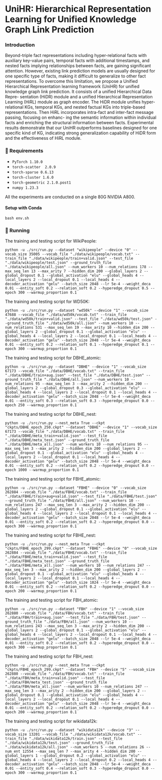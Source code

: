 # UniHR: Hierarchical Representation Learning for Unified Knowledge Graph Link Prediction

### Introduction
Beyond-triple fact representations including hyper-relational facts with auxiliary key-value pairs, temporal facts with additional timestamps, and nested facts implying relationships between facts, are gaining significant attention. However, existing link prediction models are usually designed for one specific type of facts, making it difficult to generalize to other fact representations. To overcome this
limitation, we propose a Unified Hierarchical Representation learning framework (UniHR)
for unified knowledge graph link prediction. It consists of a unified Hierarchical Data Repre-
sentation (HiDR) module and a unified Hierarchical Representation Learning (HiRL) module as graph encoder. The HiDR module unifies hyper-relational KGs, temporal KGs, and nested factual KGs into triple-based representations. Then HiRL incorporates intra-fact and inter-fact message passing, focusing on enhanc-
ing the semantic information within individual facts and enriching the structural information between facts. Experimental results demonstrate that our UniHR outperforms baselines designed for one specific kind of KG, indicating strong generalization capability of HiDR form and the effectiveness of HiRL module.

### 🔎 Requirements
- `PyTorch 1.10.0`
- `torch-scatter  2.0.9`
- `torch-sparse 0.6.13`
- `torch-cluster 1.6.0`
- `torch-geometric 2.1.0.post1`
- `numpy 1.23.3`

All the experiments are conducted on a single 80G NVIDIA A800.

#### Setup with Conda

```
bash env.sh
```

### 🚀 Running

The training and testing script for WikiPeople:

```
python -u ./src/run.py --dataset "wikipeople" --device "0" --vocab_size 35005 --vocab_file "./data/wikipeople/vocab.txt" --train_file "./data/wikipeople/train+valid.json" --test_file "./data/wikipeople/test.json" --ground_truth_file "./data/wikipeople/all.json" --num_workers 10 --num_relations 178 --max_seq_len 13 --max_arity 7 --hidden_dim 200 --global_layers 2 --global_dropout 0.1 --global_activation "elu" --global_heads 4 --local_layers 2 --local_dropout 0.1 --local_heads 4 --decoder_activation "gelu" --batch_size 2048 --lr 5e-4 --weight_deca 0.01 --entity_soft 0.2 --relation_soft 0.2 --hyperedge_dropout 0.5 --epoch 300 --warmup_proportion 0.1
```

The training and testing script for WD50K:

```
python -u ./src/run.py --dataset "wd50k" --device "1" --vocab_size 47688 --vocab_file "./data/wd50k/vocab.txt" --train_file "./data/wd50k/train+valid.json" --test_file "./data/wd50k/test.json" --ground_truth_file "./data/wd50k/all.json" --num_workers 10 --num_relations 531 --max_seq_len 19 --max_arity 10 --hidden_dim 200 --global_layers 2 --global_dropout 0.1 --global_activation "elu" --global_heads 4 --local_layers 2 --local_dropout 0.1 --local_heads 4 --decoder_activation "gelu" --batch_size 2048 --lr 5e-4 --weight_deca 0.01 --entity_soft 0.2 --relation_soft 0.1 --hyperedge_dropout 0.1 --epoch 300 --warmup_proportion 0.1 
```

The training and testing script for DBHE_atomic:

```
python -u ./src/run.py --dataset "DBHE" --device "1" --vocab_size 67173 --vocab_file "./data/DBHE/vocab.txt" --train_file "./data/DBHE/train+aug.json" --test_file "./data/DBHE/test.json" --ground_truth_file "./data/DBHE/all.json" --num_workers 10 --num_relations 95 --max_seq_len 3 --max_arity 2 --hidden_dim 200 --global_layers 2 --global_dropout 0.3 --global_activation "elu" --global_heads 4 --local_layers 2 --local_dropout 0.1 --local_heads 4 --decoder_activation "gelu" --batch_size 2048 --lr 5e-4 --weight_deca 0.01 --entity_soft 0.3 --relation_soft 0.3 --hyperedge_dropout 0.0 --epoch 250 --warmup_proportion 0.1
```


The training and testing script for DBHE_nest:

```
python -u ./src/run.py --nest_meta True --ckpt "ckpts/DBHE_epoch_250.ckpt" --dataset "DBHE" --device "1" --vocab_size 67173 --vocab_file "./data/DBHE/vocab.txt" --train_file "./data/DBHE/meta_train+valid.json" --test_file "./data/DBHE/meta_test.json" --ground_truth_file "./data/DBHE/meta_all.json" --num_workers 10 --num_relations 95 --max_seq_len 3 --max_arity 2 --hidden_dim 200 --global_layers 2 --global_dropout 0.1 --global_activation "elu" --global_heads 4 --local_layers 2 --local_dropout 0.1 --local_heads 4 --decoder_activation "gelu" --batch_size 2048 --lr 5e-4 --weight_deca 0.01 --entity_soft 0.2 --relation_soft 0.2 --hyperedge_dropout 0.0 --epoch 1000 --warmup_proportion 0.1
```


The training and testing script for FBHE_atomic:

```
python -u ./src/run.py --dataset "FBHE" --device "0" --vocab_size 262884 --vocab_file "./data/FBHE/vocab.txt" --train_file "./data/FBHE/train+aug+valid.json" --test_file "./data/FBHE/test.json" --ground_truth_file "./data/FBHE/all.json" --num_workers 10 --num_relations 247 --max_seq_len 3 --max_arity 2 --hidden_dim 200 --global_layers 2 --global_dropout 0.1 --global_activation "elu" --global_heads 4 --local_layers 2 --local_dropout 0.1 --local_heads 4 --decoder_activation "gelu" --batch_size 2048 --lr 5e-4 --weight_deca 0.01 --entity_soft 0.2 --relation_soft 0.2 --hyperedge_dropout 0.0 --epoch 300 --warmup_proportion 0.1

```

The training and testing script for FBHE_nest:

```
python -u ./src/run.py --nest_meta True --ckpt "ckpts/FBHE_epoch_299.ckpt" --dataset "FBHE" --device "0" --vocab_size 262884 --vocab_file "./data/FBHE/vocab.txt" --train_file "./data/FBHE/meta_train+valid.json" --test_file "./data/FBHE/meta_test.json" --ground_truth_file "./data/FBHE/meta_all.json" --num_workers 10 --num_relations 247 --max_seq_len 3 --max_arity 2 --hidden_dim 200 --global_layers 2 --global_dropout 0.1 --global_activation "elu" --global_heads 4 --local_layers 2 --local_dropout 0.1 --local_heads 4 --decoder_activation "gelu" --batch_size 1024 --lr 5e-4 --weight_deca 0.01 --entity_soft 0.2 --relation_soft 0.2 --hyperedge_dropout 0.0 --epoch 200 --warmup_proportion 0.1
```

The training and testing script for FBH_atomic:

```
python -u ./src/run.py --dataset "FBH" --device "1" --vocab_size 262880 --vocab_file "./data/FBH/vocab.txt" --train_file "./data/FBH/train+aug.json" --test_file "./data/FBH/test.json" --ground_truth_file "./data/FBH/all.json" --num_workers 10 --num_relations 243 --max_seq_len 3 --max_arity 2 --hidden_dim 200 --global_layers 2 --global_dropout 0.1 --global_activation "elu" --global_heads 4 --local_layers 2 --local_dropout 0.1 --local_heads 4 --decoder_activation "gelu" --batch_size 2048 --lr 5e-4 --weight_deca 0.01 --entity_soft 0.2 --relation_soft 0.2 --hyperedge_dropout 0.0 --epoch 300 --warmup_proportion 0.1

```

The training and testing script for FBH_nest:

```
python -u ./src/run.py --nest_meta True --ckpt "ckpts/FBHE_epoch_299.ckpt" --dataset "FBH" --device "5" --vocab_size 262880 --vocab_file "./data/FBH/vocab.txt" --train_file "./data/FBH/meta_train+valid.json" --test_file "./data/FBH/meta_test.json" --ground_truth_file "./data/FBH/meta_all.json" --num_workers 10 --num_relations 247 --max_seq_len 3 --max_arity 2 --hidden_dim 200 --global_layers 2 --global_dropout 0.1 --global_activation "elu" --global_heads 4 --local_layers 2 --local_dropout 0.1 --local_heads 4 --decoder_activation "gelu" --batch_size 2048 --lr 5e-4 --weight_deca 0.01 --entity_soft 0.2 --relation_soft 0.2 --hyperedge_dropout 0.0 --epoch 200 --warmup_proportion 0.1
```


The training and testing script for wikidata12k:

```
python -u ./src/run.py --dataset "wikidata12k" --device "3" --vocab_size 13201 --vocab_file "./data/wikidata12k/vocab.txt" --train_file "./data/wikidata12k/train.json" --test_file "./data/wikidata12k/test.json" --ground_truth_file "./data/wikidata12k/all.json" --num_workers 5 --num_relations 26 --num_ent 12554 --max_seq_len 7 --max_arity 4 --hidden_dim 200 --global_layers 1 --global_dropout 0.2 --global_activation "elu" --global_heads 4 --local_layers 2 --local_dropout 0.2 --local_heads 4 --decoder_activation "gelu" --batch_size 2048 --lr 5e-4 --weight_deca 0.01 --entity_soft 0.4 --relation_soft 0.3 --hyperedge_dropout 0.0 --epoch 300 --warmup_proportion 0.1 
```

